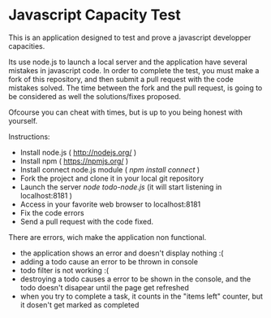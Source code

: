 # Javascript Capacity Test

This is an application designed to test and prove a javascript developper capacities.

Its use node.js to launch a local server and the application have several mistakes in javascript code.
In order to complete the test, you must make a fork of this repository, and then submit a pull request
with the code mistakes solved. The time between the fork and the pull request, is going to be considered 
as well the solutions/fixes proposed.

Ofcourse you can cheat with times, but is up to you being honest with yourself.

Instructions:

- Install node.js ( http://nodejs.org/ )
- Install npm ( https://npmjs.org/ )
- Install connect node.js module ( *npm install connect* )
- Fork the project and clone it in your local git repository
- Launch the server *node todo-node.js* (it will start listening in localhost:8181 )
- Access in your favorite web browser to localhost:8181
- Fix the code errors
- Send a pull request with the code fixed.


There are errors, wich make the application non functional.
- the application shows an error and doesn't display nothing :(
- adding a todo cause an error to be thrown in console
- todo filter is not working :(
- destroying a todo causes a error to be shown in the console, and the todo doesn't disapear until the page get refreshed
- when you try to complete a task, it counts in the "items left" counter, but it dosen't get marked as completed
